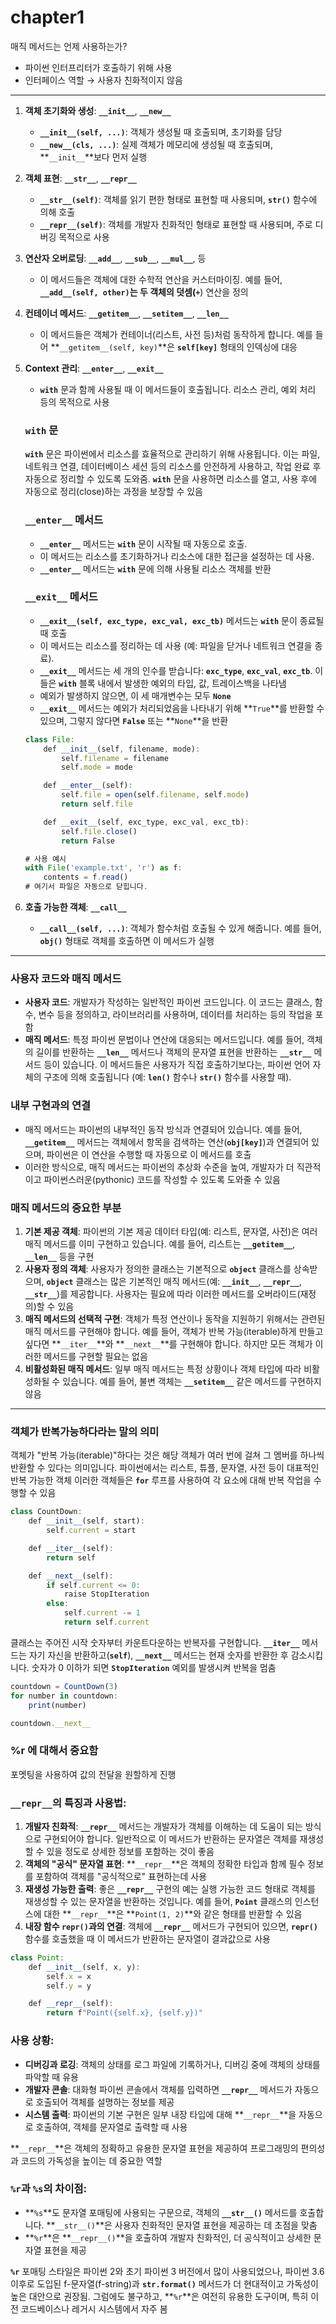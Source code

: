 # chapter1

매직 메서드는 언제 사용하는가?

- 파이썬 인터프리터가 호출하기 위해 사용
- 인터페이스 역할 → 사용자 친화적이지 않음

---

1. **객체 초기화와 생성**: **`__init__`**, **`__new__`**
    - **`__init__(self, ...)`**: 객체가 생성될 때 호출되며, 초기화를 담당
    - **`__new__(cls, ...)`**: 실제 객체가 메모리에 생성될 때 호출되며, **`__init__`**보다 먼저 실행
2. **객체 표현**: **`__str__`**, **`__repr__`**
    - **`__str__(self)`**: 객체를 읽기 편한 형태로 표현할 때 사용되며, **`str()`** 함수에 의해 호출
    - **`__repr__(self)`**: 객체를 개발자 친화적인 형태로 표현할 때 사용되며, 주로 디버깅 목적으로 사용
3. **연산자 오버로딩**: **`__add__`**, **`__sub__`**, **`__mul__`**, 등
    - 이 메서드들은 객체에 대한 수학적 연산을 커스터마이징. 예를 들어, **`__add__(self, other)`**는 두 객체의 덧셈(**`+`**) 연산을 정의
4. **컨테이너 메서드**: **`__getitem__`**, **`__setitem__`**, **`__len__`**
    - 이 메서드들은 객체가 컨테이너(리스트, 사전 등)처럼 동작하게 합니다. 예를 들어 **`__getitem__(self, key)`**은 **`self[key]`** 형태의 인덱싱에 대응
5. **Context 관리**: **`__enter__`**, **`__exit__`**
    - **`with`** 문과 함께 사용될 때 이 메서드들이 호출됩니다. 리소스 관리, 예외 처리 등의 목적으로 사용
    
    ### **`with` 문**
    
    **`with`** 문은 파이썬에서 리소스를 효율적으로 관리하기 위해 사용됩니다. 이는 파일, 네트워크 연결, 데이터베이스 세션 등의 리소스를 안전하게 사용하고, 작업 완료 후 자동으로 정리할 수 있도록 도와줌. **`with`** 문을 사용하면 리소스를 열고, 사용 후에 자동으로 정리(close)하는 과정을 보장할 수 있음
    
    ### **`__enter__` 메서드**
    
    - **`__enter__`** 메서드는 **`with`** 문이 시작될 때 자동으로 호출.
    - 이 메서드는 리소스를 초기화하거나 리소스에 대한 접근을 설정하는 데 사용.
    - **`__enter__`** 메서드는 **`with`** 문에 의해 사용될 리소스 객체를 반환
    
    ### **`__exit__` 메서드**
    
    - **`__exit__(self, exc_type, exc_val, exc_tb)`** 메서드는 **`with`** 문이 종료될 때 호출
    - 이 메서드는 리소스를 정리하는 데 사용 (예: 파일을 닫거나 네트워크 연결을 종료).
    - **`__exit__`** 메서드는 세 개의 인수를 받습니다: **`exc_type`**, **`exc_val`**, **`exc_tb`**. 이들은 **`with`** 블록 내에서 발생한 예외의 타입, 값, 트레이스백을 나타냄
    - 예외가 발생하지 않으면, 이 세 매개변수는 모두 **`None`**
    - **`__exit__`** 메서드는 예외가 처리되었음을 나타내기 위해 **`True`**를 반환할 수 있으며, 그렇지 않다면 **`False`** 또는 **`None`**을 반환
    
    ```jsx
    class File:
        def __init__(self, filename, mode):
            self.filename = filename
            self.mode = mode
    
        def __enter__(self):
            self.file = open(self.filename, self.mode)
            return self.file
    
        def __exit__(self, exc_type, exc_val, exc_tb):
            self.file.close()
            return False
    
    # 사용 예시
    with File('example.txt', 'r') as f:
        contents = f.read()
    # 여기서 파일은 자동으로 닫힙니다.
    ```
    
6. **호출 가능한 객체**: **`__call__`**
    - **`__call__(self, ...)`**: 객체가 함수처럼 호출될 수 있게 해줍니다. 예를 들어, **`obj()`** 형태로 객체를 호출하면 이 메서드가 실행

---

### **사용자 코드와 매직 메서드**

- **사용자 코드**: 개발자가 작성하는 일반적인 파이썬 코드입니다. 이 코드는 클래스, 함수, 변수 등을 정의하고, 라이브러리를 사용하며, 데이터를 처리하는 등의 작업을 포함
- **매직 메서드**: 특정 파이썬 문법이나 연산에 대응되는 메서드입니다. 예를 들어, 객체의 길이를 반환하는 **`__len__`** 메서드나 객체의 문자열 표현을 반환하는 **`__str__`** 메서드 등이 있습니다. 이 메서드들은 사용자가 직접 호출하기보다는, 파이썬 언어 자체의 구조에 의해 호출됩니다 (예: **`len()`** 함수나 **`str()`** 함수를 사용할 때).

### **내부 구현과의 연결**

- 매직 메서드는 파이썬의 내부적인 동작 방식과 연결되어 있습니다. 예를 들어, **`__getitem__`** 메서드는 객체에서 항목을 검색하는 연산(**`obj[key]`**)과 연결되어 있으며, 파이썬은 이 연산을 수행할 때 자동으로 이 메서드를 호출
- 이러한 방식으로, 매직 메서드는 파이썬의 추상화 수준을 높여, 개발자가 더 직관적이고 파이썬스러운(pythonic) 코드를 작성할 수 있도록 도와줄 수 있음

### 매직 메서드의 중요한 부분

1. **기본 제공 객체**: 파이썬의 기본 제공 데이터 타입(예: 리스트, 문자열, 사전)은 여러 매직 메서드를 이미 구현하고 있습니다. 예를 들어, 리스트는 **`__getitem__`**, **`__len__`** 등을 구현
2. **사용자 정의 객체**: 사용자가 정의한 클래스는 기본적으로 **`object`** 클래스를 상속받으며, **`object`** 클래스는 많은 기본적인 매직 메서드(예: **`__init__`**, **`__repr__`**, **`__str__`**)를 제공합니다. 사용자는 필요에 따라 이러한 메서드를 오버라이드(재정의)할 수 있음
3. **매직 메서드의 선택적 구현**: 객체가 특정 연산이나 동작을 지원하기 위해서는 관련된 매직 메서드를 구현해야 합니다. 예를 들어, 객체가 반복 가능(iterable)하게 만들고 싶다면 **`__iter__`**와 **`__next__`**를 구현해야 합니다. 하지만 모든 객체가 이러한 메서드를 구현할 필요는 없음
4. **비활성화된 매직 메서드**: 일부 매직 메서드는 특정 상황이나 객체 타입에 따라 비활성화될 수 있습니다. 예를 들어, 불변 객체는 **`__setitem__`** 같은 메서드를 구현하지 않음

---

### 객체가 반복가능하다라는 말의 의미

객체가 "반복 가능(iterable)"하다는 것은 해당 객체가 여러 번에 걸쳐 그 멤버를 하나씩 반환할 수 있다는 의미입니다. 파이썬에서는 리스트, 튜플, 문자열, 사전 등이 대표적인 반복 가능한 객체 이러한 객체들은 **`for`** 루프를 사용하여 각 요소에 대해 반복 작업을 수행할 수 있음

```jsx
class CountDown:
    def __init__(self, start):
        self.current = start

    def __iter__(self):
        return self

    def __next__(self):
        if self.current <= 0:
            raise StopIteration
        else:
            self.current -= 1
            return self.current
```

클래스는 주어진 시작 숫자부터 카운트다운하는 반복자를 구현합니다. **`__iter__`** 메서드는 자기 자신을 반환하고(**`self`**), **`__next__`** 메서드는 현재 숫자를 반환한 후 감소시킵니다. 숫자가 0 이하가 되면 **`StopIteration`** 예외를 발생시켜 반복을 멈춤

```jsx
countdown = CountDown(3)
for number in countdown:
    print(number)

countdown.__next__
```

### %r 에 대해서 중요함

포멧팅을 사용하여 값의 전달을 원할하게 진행

### **`__repr__`의 특징과 사용법:**

1. **개발자 친화적**: **`__repr__`** 메서드는 개발자가 객체를 이해하는 데 도움이 되는 방식으로 구현되어야 합니다. 일반적으로 이 메서드가 반환하는 문자열은 객체를 재생성할 수 있을 정도로 상세한 정보를 포함하는 것이 좋음
2. **객체의 "공식" 문자열 표현**: **`__repr__`**은 객체의 정확한 타입과 함께 필수 정보를 포함하여 객체를 "공식적으로" 표현하는데 사용
3. **재생성 가능한 출력**: 좋은 **`__repr__`** 구현의 예는 실행 가능한 코드 형태로 객체를 재생성할 수 있는 문자열을 반환하는 것입니다. 예를 들어, **`Point`** 클래스의 인스턴스에 대한 **`__repr__`**은 **`Point(1, 2)`**와 같은 형태를 반환할 수 있음
4. **내장 함수 `repr()`과의 연결**: 객체에 **`__repr__`** 메서드가 구현되어 있으면, **`repr()`** 함수를 호출했을 때 이 메서드가 반환하는 문자열이 결과값으로 사용

```jsx
class Point:
    def __init__(self, x, y):
        self.x = x
        self.y = y

    def __repr__(self):
        return f"Point({self.x}, {self.y})"
```

### **사용 상황:**

- **디버깅과 로깅**: 객체의 상태를 로그 파일에 기록하거나, 디버깅 중에 객체의 상태를 파악할 때 유용
- **개발자 콘솔**: 대화형 파이썬 콘솔에서 객체를 입력하면 **`__repr__`** 메서드가 자동으로 호출되어 객체를 설명하는 정보를 제공
- **시스템 출력**: 파이썬의 기본 구현은 일부 내장 타입에 대해 **`__repr__`**을 자동으로 호출하여, 객체를 문자열로 출력할 때 사용

**`__repr__`**은 객체의 정확하고 유용한 문자열 표현을 제공하여 프로그래밍의 편의성과 코드의 가독성을 높이는 데 중요한 역할

### **`%r`과 `%s`의 차이점:**

- **`%s`**도 문자열 포매팅에 사용되는 구문으로, 객체의 **`__str__()`** 메서드를 호출합니다. **`__str__()`**은 사용자 친화적인 문자열 표현을 제공하는 데 초점을 맞춤
- **`%r`**은 **`__repr__()`**을 호출하여 개발자 친화적인, 더 공식적이고 상세한 문자열 표현을 제공

**`%r`** 포매팅 스타일은 파이썬 2와 초기 파이썬 3 버전에서 많이 사용되었으나, 파이썬 3.6 이후로 도입된 f-문자열(f-string)과 **`str.format()`** 메서드가 더 현대적이고 가독성이 높은 대안으로 권장됨. 그럼에도 불구하고, **`%r`**은 여전히 유용한 도구이며, 특히 이전 코드베이스나 레거시 시스템에서 자주 봄